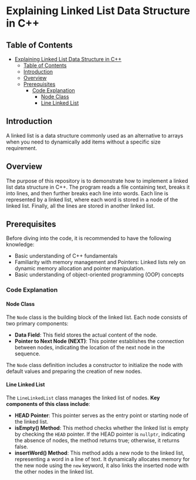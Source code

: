 # Explaining Linked List Data Structure in C++

## Table of Contents

- [Explaining Linked List Data Structure in C++](#explaining-linked-list-data-structure-in-c)
  - [Table of Contents](#table-of-contents)
  - [Introduction](#introduction)
  - [Overview](#overview)
  - [Prerequisites](#prerequisites)
    - [Code Explanation](#code-explanation)
      - [Node Class](#node-class)
      - [Line Linked List](#line-linked-list)

## Introduction
A linked list is a data structure commonly used as an alternative to arrays when you need to dynamically add items without a specific size requirement.

## Overview
The purpose of this repository is to demonstrate how to implement a linked list data structure in C++. The program reads a file containing text, breaks it into lines, and then further breaks each line into words. Each line is represented by a linked list, where each word is stored in a node of the linked list. Finally, all the lines are stored in another linked list.

## Prerequisites
Before diving into the code, it is recommended to have the following knowledge:
- Basic understanding of C++ fundamentals
- Familiarity with memory management and Pointers: Linked lists rely on dynamic memory allocation and pointer manipulation.
- Basic understanding of object-oriented programming (OOP) concepts

### Code Explanation

#### Node Class
The `Node` class is the building block of the linked list. Each node consists of two primary components:

- **Data Field**: This field stores the actual content of the node.
- **Pointer to Next Node (NEXT)**: This pointer establishes the connection between nodes, indicating the location of the next node in the sequence.

The `Node` class definition includes a constructor to initialize the node with default values and preparing the creation of new nodes.

#### Line Linked List
The `LineLinkedList` class manages the linked list of nodes. **Key components of this class include**:

- **HEAD Pointer**: This pointer serves as the entry point or starting node of the linked list.
- **isEmpty() Method**: This method checks whether the linked list is empty by checking the `HEAD` pointer. If the HEAD pointer is `nullptr`, indicating the absence of nodes, the method returns true; otherwise, it returns false.
- **insertWord() Method**: This method adds a new node to the linked list, representing a word in a line of text. It dynamically allocates memory for the new node using the `new` keyword, it also links the inserted node with the other nodes in the linked list.
